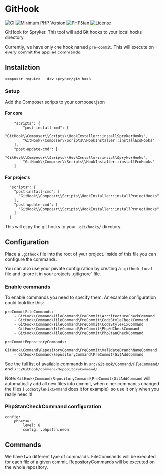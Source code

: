 # GitHook
[![CI](https://github.com/spryker/git-hook/actions/workflows/ci.yml/badge.svg)](https://github.com/spryker/git-hook/actions/workflows/ci.yml)
[![Minimum PHP Version](https://img.shields.io/badge/php-%3E%3D%207.4-8892BF.svg)](https://php.net/)
[![PHPStan](https://img.shields.io/badge/PHPStan-level%208-brightgreen.svg?style=flat)](https://phpstan.org/)
[![License](https://img.shields.io/github/license/spryker/git-hook.svg)](https://packagist.org/packages/spryker/git-hook)

GitHook for Spryker. This tool will add Git hooks to your local hooks directory.

Currently, we have only one hook named `pre-commit`.
This will execute on every commit the applied commands.

## Installation
```
composer require --dev spryker/git-hook
```
### Setup
Add the Composer scripts to your composer.json

#### For core

```
    "scripts": {
        "post-install-cmd": [
        "GitHook\\Composer\\Scripts\\HookInstaller::installSprykerHooks",
        "GitHook\\Composer\\Scripts\\HookInstaller::installEcoHooks"
    ],
    "post-update-cmd": [
        "GitHook\\Composer\\Scripts\\HookInstaller::installSprykerHooks",
        "GitHook\\Composer\\Scripts\\HookInstaller::installEcoHooks"
    ]
```
#### For projects

```
  "scripts": {
    "post-install-cmd": [
      "GitHook\\Composer\\Scripts\\HookInstaller::installProjectHooks"
    ],
    "post-update-cmd": [
      "GitHook\\Composer\\Scripts\\HookInstaller::installProjectHooks"
    ]
  }
```

This will copy the git hooks to your `.git/hooks/` directory.

## Configuration

Place a `.githook` file into the root of your project. Inside of this file you can configure the commands.

You can also use your private configuration by creating a `.githook_local` file and ignore it in your projects .gitignore` file.

### Enable commands

To enable commands you need to specify them. An example configuration could look like this:

```
preCommitFileCommands:
    - GitHook\Command\FileCommand\PreCommit\ArchitectureCheckCommand
    - GitHook\Command\FileCommand\PreCommit\CodeStyleCheckCommand
    - GitHook\Command\FileCommand\PreCommit\CodeStyleFixCommand
    - GitHook\Command\FileCommand\PreCommit\PhpMdCheckCommand
    - GitHook\Command\FileCommand\PreCommit\PhpStanCheckCommand

preCommitRepositoryCommands:
    - GitHook\Command\RepositoryCommand\PreCommit\ValidateBranchNameCommand
    - GitHook\Command\RepositoryCommand\PreCommit\GitAddCommand
```

See the full list of available commands in `src/GitHook/Command/FileCommand/` and `src/GitHook/Command/RepositoryCommand/`.

Note: `GitHook\Command\RepositoryCommand\PreCommit\GitAddCommand` will automatically add all new files into commit, when other commands changed the files ( `CodeStyleFixCommand` does it for example), so use it only when you really need it!

### PhpStanCheckCommand configuration

```
config:
    phpstan:
        level: 8
        config: .phpstan.neon
```

## Commands

We have two different type of commands. FileCommands will be executed for each file of a given commit. RepositoryCommands will be executed on the whole repository.
